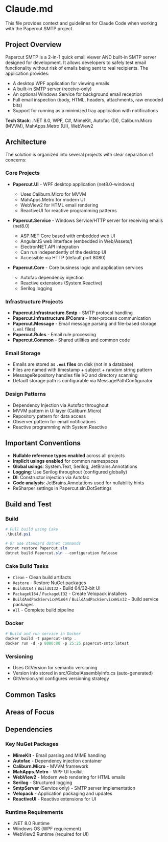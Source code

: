 # Claude.md

This file provides context and guidelines for Claude Code when working with the Papercut SMTP project.

## Project Overview

Papercut SMTP is a 2-in-1 quick email viewer AND built-in SMTP server designed for development. It allows developers to safely test email functionality without risk of emails being sent to real recipients. The application provides:

- A desktop WPF application for viewing emails
- A built-in SMTP server (receive-only)
- An optional Windows Service for background email reception
- Full email inspection (body, HTML, headers, attachments, raw encoded bits)
- Support for running as a minimized tray application with notifications

**Tech Stack**: .NET 8.0, WPF, C#, MimeKit, Autofac (DI), Caliburn.Micro (MVVM), MahApps.Metro (UI), WebView2

## Architecture

The solution is organized into several projects with clear separation of concerns:

### Core Projects
- **Papercut.UI** - WPF desktop application (net8.0-windows)
  - Uses Caliburn.Micro for MVVM
  - MahApps.Metro for modern UI
  - WebView2 for HTML email rendering
  - ReactiveUI for reactive programming patterns

- **Papercut.Service** - Windows Service/HTTP server for receiving emails (net8.0)
  - ASP.NET Core based with embedded web UI
  - AngularJS web interface (embedded in Web/Assets/)
  - ElectronNET.API integration
  - Can run independently of the desktop UI
  - Accessible via HTTP (default port 8080)

- **Papercut.Core** - Core business logic and application services
  - Autofac dependency injection
  - Reactive extensions (System.Reactive)
  - Serilog logging

### Infrastructure Projects
- **Papercut.Infrastructure.Smtp** - SMTP protocol handling
- **Papercut.Infrastructure.IPComm** - Inter-process communication
- **Papercut.Message** - Email message parsing and file-based storage (`.eml` files)
- **Papercut.Rules** - Email rule processing
- **Papercut.Common** - Shared utilities and common code

### Email Storage
- Emails are stored as **`.eml` files** on disk (not in a database)
- Files are named with timestamp + subject + random string pattern
- MessageRepository handles file I/O and directory scanning
- Default storage path is configurable via MessagePathConfigurator

### Design Patterns
- Dependency Injection via Autofac throughout
- MVVM pattern in UI layer (Caliburn.Micro)
- Repository pattern for data access
- Observer pattern for email notifications
- Reactive programming with System.Reactive

## Important Conventions

- **Nullable reference types enabled** across all projects
- **Implicit usings enabled** for common namespaces
- **Global usings**: System.Text, Serilog, JetBrains.Annotations
- **Logging**: Use Serilog throughout (configured globally)
- **DI**: Constructor injection via Autofac
- **Code analysis**: JetBrains.Annotations used for nullability hints
- ReSharper settings in Papercut.sln.DotSettings

## Build and Test

### Build
```powershell
# Full build using Cake
.\build.ps1

# Or use standard dotnet commands
dotnet restore Papercut.sln
dotnet build Papercut.sln --configuration Release
```

### Cake Build Tasks
- `Clean` - Clean build artifacts
- `Restore` - Restore NuGet packages
- `BuildUI64` / `BuildUI32` - Build 64/32-bit UI
- `PackageUI64` / `PackageUI32` - Create Velopack installers
- `BuildAndPackServiceWin64` / `BuildAndPackServiceWin32` - Build service packages
- `All` - Complete build pipeline

### Docker
```powershell
# Build and run service in Docker
docker build -t papercut-smtp .
docker run -d -p 8080:80 -p 25:25 papercut-smtp:latest
```

### Versioning
- Uses GitVersion for semantic versioning
- Version info stored in src/GlobalAssemblyInfo.cs (auto-generated)
- GitVersion.yml configures versioning strategy

## Common Tasks

<!-- To be filled in based on user input -->

## Areas of Focus

<!-- To be filled in based on user input -->

## Dependencies

### Key NuGet Packages
- **MimeKit** - Email parsing and MIME handling
- **Autofac** - Dependency injection container
- **Caliburn.Micro** - MVVM framework
- **MahApps.Metro** - WPF UI toolkit
- **WebView2** - Modern web rendering for HTML emails
- **Serilog** - Structured logging
- **SmtpServer** (Service only) - SMTP server implementation
- **Velopack** - Application packaging and updates
- **ReactiveUI** - Reactive extensions for UI

### Runtime Requirements
- .NET 8.0 Runtime
- Windows OS (WPF requirement)
- WebView2 Runtime (required for UI)
